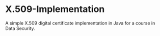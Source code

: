 # X.509-Implementation
A simple X.509 digital certificate implementation in Java for a course in Data Security.
